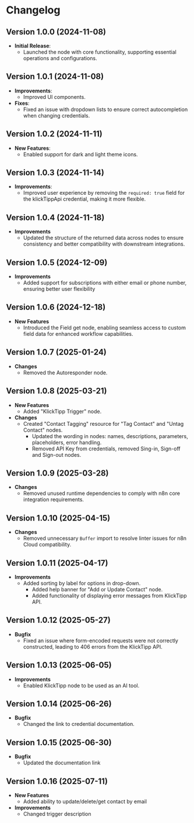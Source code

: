 # Changelog

## Version 1.0.0 (2024-11-08)
- **Initial Release**:
  - Launched the node with core functionality, supporting essential operations and configurations.

## Version 1.0.1 (2024-11-08)
- **Improvements**:
  - Improved UI components.
- **Fixes**:
  - Fixed an issue with dropdown lists to ensure correct autocompletion when changing credentials.

## Version 1.0.2 (2024-11-11)
- **New Features**:
  - Enabled support for dark and light theme icons.

## Version 1.0.3 (2024-11-14)
- **Improvements**:
  - Improved user experience by removing the `required: true` field for the klickTippApi credential, making it more flexible.

## Version 1.0.4 (2024-11-18)
- **Improvements**
  - Updated the structure of the returned data across nodes to ensure consistency and better compatibility with downstream integrations.

## Version 1.0.5 (2024-12-09)
- **Improvements**
  - Added support for subscriptions with either email or phone number, ensuring better user flexibility

## Version 1.0.6 (2024-12-18)
- **New Features**
  - Introduced the Field get node, enabling seamless access to custom field data for enhanced workflow capabilities.

## Version 1.0.7 (2025-01-24)
- **Changes**
  - Removed the Autoresponder node.

## Version 1.0.8 (2025-03-21)
- **New Features**
	- Added "KlickTipp Trigger" node. 
- **Changes**
  - Created "Contact Tagging" resource for "Tag Contact" and "Untag Contact" nodes.
	- Updated the wording in nodes: names, descriptions, parameters, placeholders, error handling.
	- Removed API Key from credentials, removed Sing-in, Sign-off and Sign-out nodes.

## Version 1.0.9 (2025-03-28)
- **Changes**
    - Removed unused runtime dependencies to comply with n8n core integration requirements.

## Version 1.0.10 (2025-04-15)
- **Changes**
    - Removed unnecessary `Buffer` import to resolve linter issues for n8n Cloud compatibility.

## Version 1.0.11 (2025-04-17)
- **Improvements**
    - Added sorting by label for options in drop-down.
		- Added help banner for "Add or Update Contact" node.
		- Added functionality of displaying error messages from KlickTipp API.

## Version 1.0.12 (2025-05-27)
- **Bugfix**
    - Fixed an issue where form-encoded requests were not correctly constructed, leading to 406 errors from the KlickTipp API.

## Version 1.0.13 (2025-06-05)
- **Improvements**
    - Enabled KlickTipp node to be used as an AI tool.

## Version 1.0.14 (2025-06-26)
- **Bugfix**
    - Changed the link to credential documentation.

## Version 1.0.15 (2025-06-30)
- **Bugfix**
    - Updated the documentation link

## Version 1.0.16 (2025-07-11)
- **New Features**
	- Added ability to update/delete/get contact by email
- **Improvements**
  - Changed trigger description
